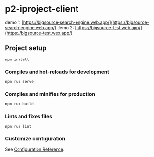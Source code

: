 # p2-iproject-client
demo 1: [https://bigsource-search-engine.web.app/](https://bigsource-search-engine.web.app/)
demo 2: [https://bigsource-test.web.app/](https://bigsource-test.web.app/)
## Project setup
```
npm install
```

### Compiles and hot-reloads for development
```
npm run serve
```

### Compiles and minifies for production
```
npm run build
```

### Lints and fixes files
```
npm run lint
```

### Customize configuration
See [Configuration Reference](https://cli.vuejs.org/config/).
